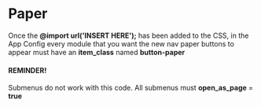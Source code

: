 # Paper
Once the <b>@import url('INSERT HERE');</b> has been added to the CSS, in the App Config every module that you want the new nav paper buttons to appear must have an <b>item_class</b> named <b>button-paper</b>

<h4>REMINDER!</h4>
Submenus do not work with this code. All submenus must <b>open_as_page</b> = <b>true</b>
